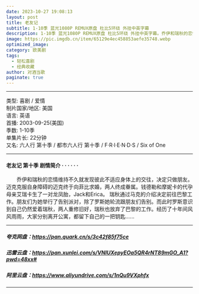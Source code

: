 ```yaml
---
date: 2023-10-27 19:08:13
layout: post
title: 老友记
subtitle: 1-10季 蓝光1080P REMUX原盘 杜比5环绕 外挂中英字幕
description: 1-10季 蓝光1080P REMUX原盘 杜比5环绕 外挂中英字幕。乔伊和瑞秋的恋情维持不久就发现彼此不适应身体上的交往，决定只做朋友。迈克克服自身障碍的迈克终于向菲比求婚，两人终成眷属。钱德勒和摩妮卡的代孕母亲艾瑞卡生了一对龙凤胎，Jack和Erica...
image: https://pic.imgdb.cn/item/65129e4ec458853aefe35748.webp
optimized_image: 
category: 欧美剧
tags:
  - 轻松喜剧
  - 经典收藏
author: 对酒当歌
paginate: true
---
```


---

类型: 喜剧 / 爱情  
制片国家/地区: 美国  
语言: 英语  
首播: 2003-09-25(美国)  
季数: 1-10季  
单集片长: 22分钟  
又名: 六人行 第十季 / 都市六人行 第十季 / F·R·I·E·N·D·S / Six of One  

---

#### 老友记 第十季 剧情简介 · · · · · ·

　　乔伊和瑞秋的恋情维持不久就发现彼此不适应身体上的交往，决定只做朋友。迈克克服自身障碍的迈克终于向菲比求婚，两人终成眷属。钱德勒和摩妮卡的代孕母亲艾瑞卡生了一对龙凤胎，Jack和Erica。 瑞秋通过马克的介绍决定前往巴黎工作。朋友们为她举行了告别派对，除了罗斯她轮流跟朋友们告别。而此时罗斯意识到自己仍然爱着瑞秋，两人重修旧好，瑞秋也放弃了巴黎的工作。经历了十年间风风雨雨，大家分别离开公寓，都留下自己的一把钥匙......

---

##### 夸克网盘：<https://pan.quark.cn/s/3c42f85f75ce>

##### 迅雷云盘：<https://pan.xunlei.com/s/VNlUXepyEOa5QR4rNT89mGO_A1?pwd=48xx#>

##### 阿里云盘：<https://www.aliyundrive.com/s/1nQu9VXphfx>

---
